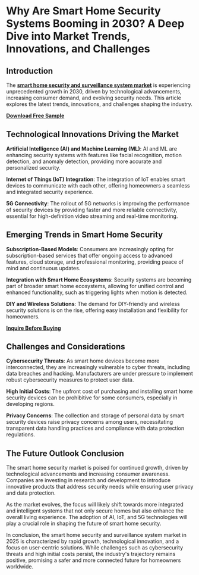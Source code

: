 # Why Are Smart Home Security Systems Booming in 2030? A Deep Dive into Market Trends, Innovations, and Challenges

## **Introduction**

The **[smart home security and surveillance system market](https://www.nextmsc.com/report/smart-home-security-and-surveillance-system-market-3159)** is experiencing unprecedented growth in 2030, driven by technological advancements, increasing consumer demand, and evolving security needs. This article explores the latest trends, innovations, and challenges shaping the industry.

**[Download Free Sample](https://www.nextmsc.com/smart-home-security-and-surveillance-system-market-3159/request-sample)**

## **Technological Innovations Driving the Market**

**Artificial Intelligence (AI) and Machine Learning (ML)**: AI and ML are enhancing security systems with features like facial recognition, motion detection, and anomaly detection, providing more accurate and personalized security.

**Internet of Things (IoT) Integration**: The integration of IoT enables smart devices to communicate with each other, offering homeowners a seamless and integrated security experience. 

**5G Connectivity**: The rollout of 5G networks is improving the performance of security devices by providing faster and more reliable connectivity, essential for high-definition video streaming and real-time monitoring. 


## **Emerging Trends in Smart Home Security**

**Subscription-Based Models**: Consumers are increasingly opting for subscription-based services that offer ongoing access to advanced features, cloud storage, and professional monitoring, providing peace of mind and continuous updates. 

**Integration with Smart Home Ecosystems**: Security systems are becoming part of broader smart home ecosystems, allowing for unified control and enhanced functionality, such as triggering lights when motion is detected.

**DIY and Wireless Solutions**: The demand for DIY-friendly and wireless security solutions is on the rise, offering easy installation and flexibility for homeowners.


**[Inquire Before Buying](https://www.nextmsc.com/smart-home-security-and-surveillance-system-market-3159/inquire-before-buying)**


## **Challenges and Considerations**

**Cybersecurity Threats**: As smart home devices become more interconnected, they are increasingly vulnerable to cyber threats, including data breaches and hacking. Manufacturers are under pressure to implement robust cybersecurity measures to protect user data.

**High Initial Costs**: The upfront cost of purchasing and installing smart home security devices can be prohibitive for some consumers, especially in developing regions.

**Privacy Concerns**: The collection and storage of personal data by smart security devices raise privacy concerns among users, necessitating transparent data handling practices and compliance with data protection regulations.


## **The Future Outlook Conclusion** 

The smart home security market is poised for continued growth, driven by technological advancements and increasing consumer awareness. Companies are investing in research and development to introduce innovative products that address security needs while ensuring user privacy and data protection.

As the market evolves, the focus will likely shift towards more integrated and intelligent systems that not only secure homes but also enhance the overall living experience. The adoption of AI, IoT, and 5G technologies will play a crucial role in shaping the future of smart home security.

In conclusion, the smart home security and surveillance system market in 2025 is characterized by rapid growth, technological innovation, and a focus on user-centric solutions. While challenges such as cybersecurity threats and high initial costs persist, the industry's trajectory remains positive, promising a safer and more connected future for homeowners worldwide.

